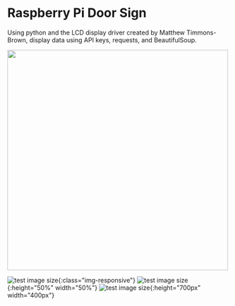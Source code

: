 # Raspberry Pi Door Sign
Using python and the LCD display driver created by Matthew Timmons-Brown, display data using API keys, requests, and BeautifulSoup.




<img src="https://dominick.gq/GitHub/Images/rpdsWD.jpg" width="500" height="500" />


![test image size](https://dominick.gq/GitHub/Images/rpdsWD.jpg){:class="img-responsive"}
![test image size](https://dominick.gq/GitHub/Images/rpdsWD.jpg){:height="50%" width="50%"}
![test image size](https://dominick.gq/GitHub/Images/rpdsWD.jpg){:height="700px" width="400px"}

